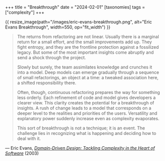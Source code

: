 +++
title = "Breakthrough"
date = "2024-02-01"
[taxonomies]
tags = ["complexity"]
+++

{{ resize_image(path="/images/eric-evans-breakthrough.png", alt="Eric Evans Breakthrough", width=550, op="fit_width") }}

> The returns from refactoring are not linear. Usually there is a marginal return for a small effort, and the small improvements add up. They fight entropy, and they are the frontline protection against a fossilized legacy. But some of the most important insights come abruptly and send a shock through the project.
>
>Slowly but surely, the team assimilates knowledge and crunches it into a model. Deep models can emerge gradually through a sequence of small refactorings, an object at a time: a tweaked association here, a shifted responsibility there.
>
>Often, though, continuous refactoring prepares the way for something less orderly. Each refinement of code and model gives developers a clearer view. This clarity creates the potential for a breakthrough of insights. A rush of change leads to a model that corresponds on a deeper level to the realities and priorities of the users. Versatility and explanatory power suddenly increase even as complexity evaporates.
>
>This sort of breakthrough is not a technique; it is an event. The challenge lies in recognizing what is happening and deciding how to deal with it.

— Eric Evans, [_Domain-Driven Design: Tackling Complexity in the Heart of Software_][1] (2003)

[1]: https://dl.acm.org/doi/book/10.5555/861502

